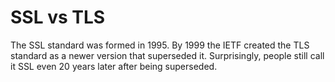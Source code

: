 # SSL vs TLS
The SSL standard was formed in 1995. By 1999 the IETF created the TLS standard as a newer version that superseded it. Surprisingly, people still call it SSL even 20 years later after being superseded.
